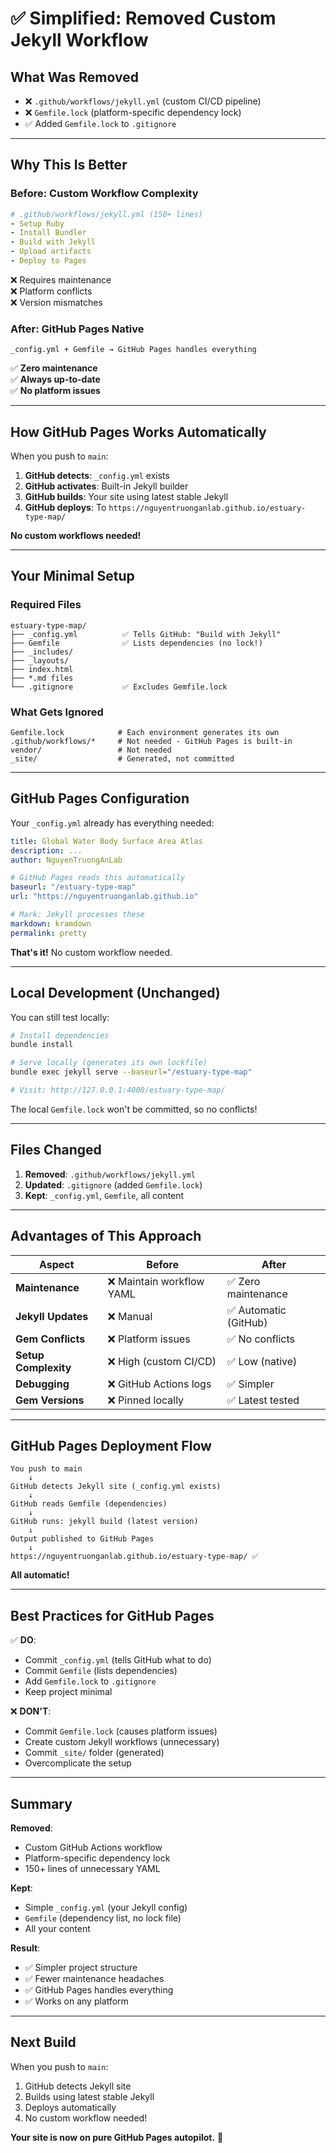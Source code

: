 # ✅ Simplified: Removed Custom Jekyll Workflow

## What Was Removed
- ❌ `.github/workflows/jekyll.yml` (custom CI/CD pipeline)
- ❌ `Gemfile.lock` (platform-specific dependency lock)
- ✅ Added `Gemfile.lock` to `.gitignore`

---

## Why This Is Better

### Before: Custom Workflow Complexity
```yaml
# .github/workflows/jekyll.yml (150+ lines)
- Setup Ruby
- Install Bundler
- Build with Jekyll
- Upload artifacts
- Deploy to Pages
```
❌ Requires maintenance  
❌ Platform conflicts  
❌ Version mismatches  

### After: GitHub Pages Native
```
_config.yml + Gemfile → GitHub Pages handles everything
```
✅ **Zero maintenance**  
✅ **Always up-to-date**  
✅ **No platform issues**  

---

## How GitHub Pages Works Automatically

When you push to `main`:

1. **GitHub detects**: `_config.yml` exists
2. **GitHub activates**: Built-in Jekyll builder
3. **GitHub builds**: Your site using latest stable Jekyll
4. **GitHub deploys**: To `https://nguyentruonganlab.github.io/estuary-type-map/`

**No custom workflows needed!**

---

## Your Minimal Setup

### Required Files
```
estuary-type-map/
├── _config.yml          ✅ Tells GitHub: "Build with Jekyll"
├── Gemfile              ✅ Lists dependencies (no lock!)
├── _includes/
├── _layouts/
├── index.html
├── *.md files
└── .gitignore           ✅ Excludes Gemfile.lock
```

### What Gets Ignored
```
Gemfile.lock            # Each environment generates its own
.github/workflows/*     # Not needed - GitHub Pages is built-in
vendor/                 # Not needed
_site/                  # Generated, not committed
```

---

## GitHub Pages Configuration

Your `_config.yml` already has everything needed:

```yaml
title: Global Water Body Surface Area Atlas
description: ...
author: NguyenTruongAnLab

# GitHub Pages reads this automatically
baseurl: "/estuary-type-map"
url: "https://nguyentruonganlab.github.io"

# Mark: Jekyll processes these
markdown: kramdown
permalink: pretty
```

**That's it!** No custom workflow needed.

---

## Local Development (Unchanged)

You can still test locally:

```bash
# Install dependencies
bundle install

# Serve locally (generates its own lockfile)
bundle exec jekyll serve --baseurl="/estuary-type-map"

# Visit: http://127.0.0.1:4000/estuary-type-map/
```

The local `Gemfile.lock` won't be committed, so no conflicts!

---

## Files Changed

1. **Removed**: `.github/workflows/jekyll.yml`
2. **Updated**: `.gitignore` (added `Gemfile.lock`)
3. **Kept**: `_config.yml`, `Gemfile`, all content

---

## Advantages of This Approach

| Aspect | Before | After |
|--------|--------|-------|
| **Maintenance** | ❌ Maintain workflow YAML | ✅ Zero maintenance |
| **Jekyll Updates** | ❌ Manual | ✅ Automatic (GitHub) |
| **Gem Conflicts** | ❌ Platform issues | ✅ No conflicts |
| **Setup Complexity** | ❌ High (custom CI/CD) | ✅ Low (native) |
| **Debugging** | ❌ GitHub Actions logs | ✅ Simpler |
| **Gem Versions** | ❌ Pinned locally | ✅ Latest tested |

---

## GitHub Pages Deployment Flow

```
You push to main
    ↓
GitHub detects Jekyll site (_config.yml exists)
    ↓
GitHub reads Gemfile (dependencies)
    ↓
GitHub runs: jekyll build (latest version)
    ↓
Output published to GitHub Pages
    ↓
https://nguyentruonganlab.github.io/estuary-type-map/ ✅
```

**All automatic!**

---

## Best Practices for GitHub Pages

✅ **DO**:
- Commit `_config.yml` (tells GitHub what to do)
- Commit `Gemfile` (lists dependencies)
- Add `Gemfile.lock` to `.gitignore`
- Keep project minimal

❌ **DON'T**:
- Commit `Gemfile.lock` (causes platform issues)
- Create custom Jekyll workflows (unnecessary)
- Commit `_site/` folder (generated)
- Overcomplicate the setup

---

## Summary

**Removed**:
- Custom GitHub Actions workflow
- Platform-specific dependency lock
- 150+ lines of unnecessary YAML

**Kept**:
- Simple `_config.yml` (your Jekyll config)
- `Gemfile` (dependency list, no lock file)
- All your content

**Result**: 
- ✅ Simpler project structure
- ✅ Fewer maintenance headaches
- ✅ GitHub Pages handles everything
- ✅ Works on any platform

---

## Next Build

When you push to `main`:
1. GitHub detects Jekyll site
2. Builds using latest stable Jekyll
3. Deploys automatically
4. No custom workflow needed!

**Your site is now on pure GitHub Pages autopilot.** 🚀

